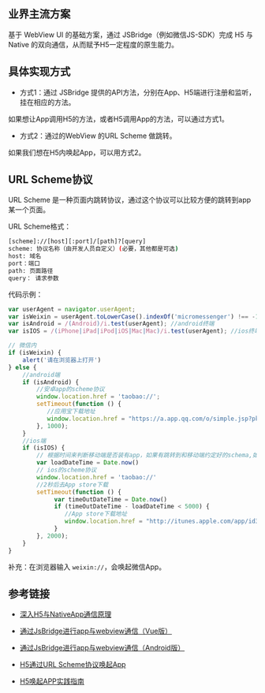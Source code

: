 
## 业界主流方案

基于 WebView UI 的基础方案，通过 JSBridge（例如微信JS-SDK）完成 H5 与 Native 的双向通信，从而赋予H5一定程度的原生能力。


## 具体实现方式


- 方式1：通过 JSBridge 提供的API方法，分别在App、H5端进行注册和监听，挂在相应的方法。

如果想让App调用H5的方法，或者H5调用App的方法，可以通过方式1。

- 方式2：通过的WebView 的URL Scheme 做跳转。

如果我们想在H5内唤起App，可以用方式2。


## URL Scheme协议

URL Scheme 是一种页面内跳转协议，通过这个协议可以比较方便的跳转到app某一个页面。

URL Scheme格式：

```bash
[scheme]://[host][:port]/[path]?[query]
scheme: 协议名称（由开发人员自定义）(必要，其他都是可选)
host: 域名
port：端口
path: 页面路径
query： 请求参数
```

代码示例：

```js
var userAgent = navigator.userAgent;
var isWeixin = userAgent.toLowerCase().indexOf('micromessenger') !== -1; // 微信内
var isAndroid = /(Android)/i.test(userAgent); //android终端
var isIOS = /(iPhone|iPad|iPod|iOS|Mac|Mac)/i.test(userAgent); //ios终端

// 微信内
if (isWeixin) {
    alert('请在浏览器上打开')
} else {
    //android端
    if (isAndroid) {
        //安卓app的scheme协议
        window.location.href = 'taobao://';
        setTimeout(function () {
           //应用宝下载地址
           window.location.href = "https://a.app.qq.com/o/simple.jsp?pkgname=com.xxx.xxx";
        }, 1000);
    }
    //ios端
    if (isIOS) {
        // 根据时间来判断移动端是否装有app，如果有跳转到和移动端约定好的schema,如果没有装有app则跳转到App Store
        var loadDateTime = Date.now()
        // ios的scheme协议
        window.location.href = 'taobao://'
        //2秒后去App store下载
        setTimeout(function () {
             var timeOutDateTime = Date.now()
             if (timeOutDateTime - loadDateTime < 5000) {
                //App store下载地址
             	window.location.href = "http://itunes.apple.com/app/id387682726";
             }
        }, 2000);
    }
}
```

补充：在浏览器输入 `weixin://`，会唤起微信App。

## 参考链接

- [深入H5与NativeApp通信原理](https://debingfeng.gitee.io/hybrid/%E6%B7%B1%E5%85%A5H5%E4%B8%8ENativeApp%E9%80%9A%E4%BF%A1%E5%8E%9F%E7%90%86.html)

- [通过JsBridge进行app与webview通信（Vue版） ](https://blog.csdn.net/weixin_41891519/article/details/123452727)

- [通过JsBridge进行app与webview通信（Android版）](https://blog.csdn.net/weixin_41891519/article/details/123460959)

- [H5通过URL Scheme协议唤起App](https://blog.csdn.net/weixin_45292658/article/details/108274297)

- [H5唤起APP实践指南 ](https://www.cnblogs.com/GeniusLyzh/p/15235035.html)




